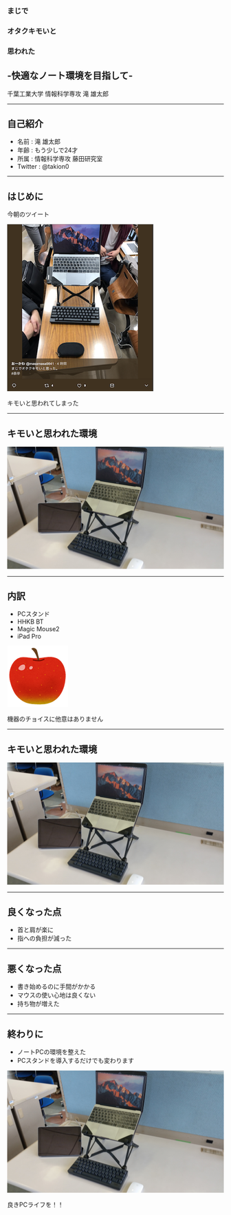 ### まじで
### オタクキモいと
### 思われた
## -快適なノート環境を目指して-

千葉工業大学 情報科学専攻 滝 雄太郎

---

## 自己紹介

* 名前 : 滝 雄太郎
* 年齢 : もう少しで24才
* 所属 : 情報科学専攻 藤田研究室
* Twitter : @takion0

---

## はじめに

今朝のツイート

![キモいツイート](images/OTKIMOI.png)

キモいと思われてしまった

---

## キモいと思われた環境

![キモいらしい環境](images/KIMOI.jpeg)


---

## 内訳

* PCスタンド
* HHKB BT
* Magic Mouse2
* iPad Pro

![りんごの画像](images/RINGO.png)

機器のチョイスに他意はありません

---

## キモいと思われた環境

![キモいらしい環境](images/KIMOI.jpeg)


---


## 良くなった点

* 首と肩が楽に
* 指への負担が減った

---

## 悪くなった点

* 書き始めるのに手間がかかる
* マウスの使い心地は良くない
* 持ち物が増えた

---

## 終わりに

* ノートPCの環境を整えた
* PCスタンドを導入するだけでも変わります

![キモいらしい環境](images/KIMOI.jpeg)

良きPCライフを！！